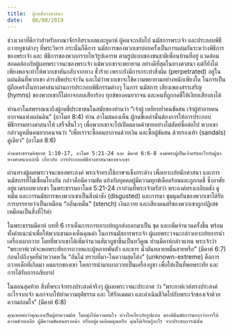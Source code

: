 ```yaml
---
title:  ผู้กดขี่ทางศาสนา
date:   06/08/2019
---
```


ช่วงเวลาที่ดีกว่าสำหรับอาณาจักรอิสราเอลและยูดาห์ ผู้คนจะกลับไป นมัสการพระเจ้า และประกอบพิธีถวายบูชาต่างๆ ที่พระวิหาร กระนั้นก็ดีการ นมัสการของพวกเขาบ่อยครั้งเป็นการผสมกันระหว่างพิธีการของพระเจ้า และ พิธีการของพวกกราบไหว้รูปเคารพ ตามรูปแบบของชนชาติเพื่อนบ้านที่อยู่ แวดล้อม สอดคล้องกับผู้เผยพระวจนะของพระเจ้า แม้พวกเขาจะพยายาม อย่างดีที่สุดในทางศาสนา แต่ก็ยังไม่เพียงพอจะทำให้พวกเขาหันกลับจากทาง ชั่วร้าย เพราะยังมีการกระทำสิ่งผิด (perpetrated) อยู่ในแผ่นดินที่พวกเขา ดำรงชีพประจำวัน และไม่ว่าพวกเขาจะใช้ความพยายามอย่างหนักเพียงใด ในการเป็นผู้ถือเคร่งในทางศาสนาผ่านการประกอบพิธีกรรมต่างๆ ในการ นมัสการ เสียงเพลงสรรเสริญ (hymns) ของพวกเขาก็ไม่อาจกลบเสียงร้อง ทุกข์ของคนยากจน และคนที่ถูกกดขี่ให้เงียบเสียงลงได้

ท่านอาโมสพรรณนาถึงผู้กดขี่ประชาชนในสมัยของท่านว่า “เจ้าผู้ เหยียบย่ำคนขัดสน เจ้าผู้ทำลายคนยากจนแห่งแผ่นดิน” (อาโมส 8:4) ท่าน อาโมสมองเห็น ผู้กดขี่เหล่านั้นต้องการให้การประกอบพิธีกรรมทางศาสนาให้ เสร็จสิ้นไวๆ เพื่อพวกเขาจะไปเปิดตลาดค้าขายอย่างไม่สัตย์ซื่อต่อไป พวกเขา กล่าวดูหมิ่นคนยากคนจนว่า “เพื่อเราจะซื้อคนยากจนด้วยเงิน และซื้อผู้ขัดสน ด้วยรองเท้า (sandals) คู่เดียว” (อาโมส 8:6)

`อ่านพระธรรมอิสยาห์ 1:10-17, อาโมส 5:21-24 และ มีคาห์ 6:6-8 องค์พระผู้เป็นเจ้าตรัสอะไรกับผู้นำทางศาสนาเหล่านี้ เกี่ยวกับ การประกอบพิธีทางศาสนาของพวกเขา`

ผ่านทางผู้เผยพระวจนะของพระองค์ พระเจ้าทรงใช้ภาษาแข็งกระด้าง เพื่อเยาะเย้ยนักศาสนา และการนมัสการที่ไม่เชื่อมโยงกัน กล่าวคือมีความขัด แย้งกับบุคคลผู้มีความทุกข์เดือดร้อนและถูกกดขี่ ซึ่งอาศัยอยู่แวดรอบพวกเขา ในพระธรรมอาโมส 5:21-24 เราอ่านที่พระเจ้าตรัสว่า พระองค์ทรงเกลียดชัง ดูหมิ่น และการนมัสการของพวกเขาเป็นสิ่งน่าชัง (disgusted) และการมา ชุมนุมกันของพวกเขาได้รับการบรรยายว่าเป็นเหมือน “กลิ่นเหม็น” (stench) เงินถวาย และเสียงดนตรีของพวกเขาถูกปฏิเสธเหมือนเป็นสิ่งที่ไร้ค่า

ในพระธรรมมีคาห์ บทที่ 6 เราเห็นการการเยาะเย้ยถูกส่งออกมาเป็น ชุด และเพิ่มจำนวนครั้งขึ้น พร้อมทั้งคำแนะนำเพื่อให้พวกเขามองเห็นคุณค่า ในการนมัสการพระเจ้า ผู้เผยพระวจนะกล่าวเยาะเย้ยการนำเครื่องเผาถวาย โดยที่พวกเขาได้เพิ่มจำนวนสัตวบูชาขึ้นเป็นทวีคูณ ท่านมีคาห์กล่าวแทน พระเจ้าว่า “พระยาห์เวห์จะพอพระทัยการถวายแกะผู้หลายพันตัว และธาร น้ำมันหลายหมื่นสายหรือ” (มีคาห์ 6:7) ก่อนไปถึงจุดที่น่าหวาดหวั่น “อันไม่ ทราบที่มา-ในความสุดโต่ง” (unknown-extreme) คือการถวายเด็กที่เกิดมา คนแรกของเขา โดยการนำมาเผาถวายเป็นเครื่องบูชา เพื่อให้เป็นที่พอพระทัย และการได้รับการอภัยบาป

ในตอนสุดท้าย สิ่งที่พระเจ้าทรงประสงค์จริงๆ ผู้เผยพระวจนะประกาศ ว่า “พระยาห์เวห์ทรงประสงค์อะไรจากเจ้า นอกจากให้ทำความยุติธรรม และ ให้รักเมตตา และดำเนินชีวิตไปกับพระเจ้าของเจ้าด้วยความถ่อมใจ” (มีคาห์ 6:8)

`คุณเคยพบว่าคุณเองเป็นผู้ทำความผิด โดยมุ่งให้ความสนใจ ห่วงใยเกี่ยวกับรูปแบบ ของพิธีนมัสการมากกว่าการให้ความช่วยเหลือ ผู้มีความขัดสนตรงหน้า หรืออยู่แวดล้อมคุณหรือ คุณได้เรียนรู้อะไร จากประสบการณ์นั้น`